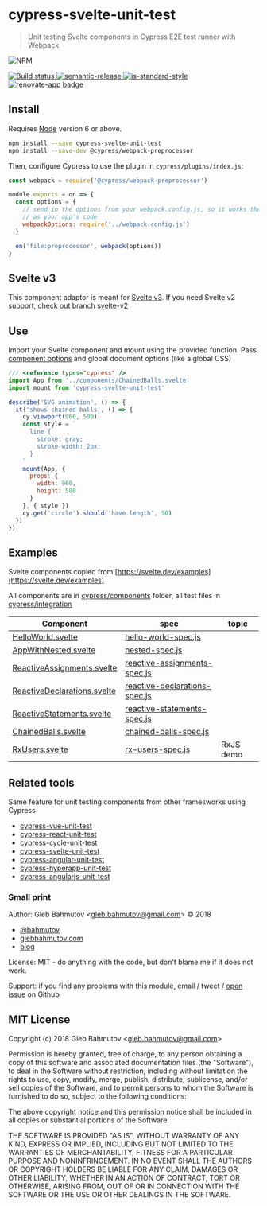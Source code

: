 # cypress-svelte-unit-test

> Unit testing Svelte components in Cypress E2E test runner with Webpack

[![NPM][npm-icon] ][npm-url]

[![Build status][ci-image] ][ci-url]
[![semantic-release][semantic-image] ][semantic-url]
[![js-standard-style][standard-image]][standard-url]
[![renovate-app badge][renovate-badge]][renovate-app]

## Install

Requires [Node](https://nodejs.org/en/) version 6 or above.

```sh
npm install --save cypress-svelte-unit-test
npm install --save-dev @cypress/webpack-preprocessor
```

Then, configure Cypress to use the plugin in `cypress/plugins/index.js`:

```js
const webpack = require('@cypress/webpack-preprocessor')

module.exports = on => {
  const options = {
    // send in the options from your webpack.config.js, so it works the same
    // as your app's code
    webpackOptions: require('../webpack.config.js')
  }

  on('file:preprocessor', webpack(options))
}
```

## Svelte v3

This component adaptor is meant for [Svelte v3](https://svelte.dev/blog/svelte-3-rethinking-reactivity). If you need Svelte v2 support, check out branch [svelte-v2](https://github.com/bahmutov/cypress-svelte-unit-test/tree/svelte-v2)

## Use

Import your Svelte component and mount using the provided function. Pass [component options](https://svelte.dev/docs#Creating_a_component) and global document options (like a global CSS)

```js
/// <reference types="cypress" />
import App from '../components/ChainedBalls.svelte'
import mount from 'cypress-svelte-unit-test'

describe('SVG animation', () => {
  it('shows chained balls', () => {
    cy.viewport(960, 500)
    const style = `
      line {
        stroke: gray;
        stroke-width: 2px;
      }
    `
    mount(App, {
      props: {
        width: 960,
        height: 500
      }
    }, { style })
    cy.get('circle').should('have.length', 50)
  })
})
```

## Examples

Svelte components copied from [https://svelte.dev/examples](https://svelte.dev/examples)

All components are in [cypress/components](cypress/components) folder, all test files in [cypress/integration](cypress/integration)

Component | spec | topic
--- | --- | ---
[HelloWorld.svelte](cypress/components/HelloWorld.svelte) | [hello-world-spec.js](cypress/integration/hello-world-spec.js)
[AppWithNested.svelte](cypress/components/AppWithNested.svelte) | [nested-spec.js](cypress/integration/nested-spec.js)
[ReactiveAssignments.svelte](cypress/components/ReactiveAssignments.svelte) | [reactive-assignments-spec.js](cypress/integration/reactive-assignments-spec.js)
[ReactiveDeclarations.svelte](cypress/components/ReactiveDeclarations.svelte) | [reactive-declarations-spec.js](cypress/integration/reactive-declarations-spec.js)
[ReactiveStatements.svelte](cypress/components/ReactiveStatements.svelte) | [reactive-statements-spec.js](cypress/integration/reactive-statements-spec.js)
[ChainedBalls.svelte](cypress/components/ChainedBalls.svelte) | [chained-balls-spec.js](cypress/integration/chained-balls-spec.js)
[RxUsers.svelte](cypress/components/RxUsers.svelte) | [rx-users-spec.js](cypress/integration/rx-users-spec.js) | RxJS demo

## Related tools

Same feature for unit testing components from other framesworks using Cypress

* [cypress-vue-unit-test](https://github.com/bahmutov/cypress-vue-unit-test)
* [cypress-react-unit-test](https://github.com/bahmutov/cypress-react-unit-test)
* [cypress-cycle-unit-test](https://github.com/bahmutov/cypress-cycle-unit-test)
* [cypress-svelte-unit-test](https://github.com/bahmutov/cypress-svelte-unit-test)
* [cypress-angular-unit-test](https://github.com/bahmutov/cypress-angular-unit-test)
* [cypress-hyperapp-unit-test](https://github.com/bahmutov/cypress-hyperapp-unit-test)
* [cypress-angularjs-unit-test](https://github.com/bahmutov/cypress-angularjs-unit-test)

### Small print

Author: Gleb Bahmutov &lt;gleb.bahmutov@gmail.com&gt; &copy; 2018

* [@bahmutov](https://twitter.com/bahmutov)
* [glebbahmutov.com](https://glebbahmutov.com)
* [blog](https://glebbahmutov.com/blog)

License: MIT - do anything with the code, but don't blame me if it does not work.

Support: if you find any problems with this module, email / tweet /
[open issue](https://github.com/bahmutov/cypress-svelte-unit-test/issues) on Github

## MIT License

Copyright (c) 2018 Gleb Bahmutov &lt;gleb.bahmutov@gmail.com&gt;

Permission is hereby granted, free of charge, to any person
obtaining a copy of this software and associated documentation
files (the "Software"), to deal in the Software without
restriction, including without limitation the rights to use,
copy, modify, merge, publish, distribute, sublicense, and/or sell
copies of the Software, and to permit persons to whom the
Software is furnished to do so, subject to the following
conditions:

The above copyright notice and this permission notice shall be
included in all copies or substantial portions of the Software.

THE SOFTWARE IS PROVIDED "AS IS", WITHOUT WARRANTY OF ANY KIND,
EXPRESS OR IMPLIED, INCLUDING BUT NOT LIMITED TO THE WARRANTIES
OF MERCHANTABILITY, FITNESS FOR A PARTICULAR PURPOSE AND
NONINFRINGEMENT. IN NO EVENT SHALL THE AUTHORS OR COPYRIGHT
HOLDERS BE LIABLE FOR ANY CLAIM, DAMAGES OR OTHER LIABILITY,
WHETHER IN AN ACTION OF CONTRACT, TORT OR OTHERWISE, ARISING
FROM, OUT OF OR IN CONNECTION WITH THE SOFTWARE OR THE USE OR
OTHER DEALINGS IN THE SOFTWARE.

[npm-icon]: https://nodei.co/npm/cypress-svelte-unit-test.svg?downloads=true
[npm-url]: https://npmjs.org/package/cypress-svelte-unit-test
[ci-image]: https://travis-ci.org/chrisjagoda/cypress-svelte-unit-test.svg?branch=master
[ci-url]: https://travis-ci.org/chrisjagoda/cypress-svelte-unit-test
[semantic-image]: https://img.shields.io/badge/%20%20%F0%9F%93%A6%F0%9F%9A%80-semantic--release-e10079.svg
[semantic-url]: https://github.com/semantic-release/semantic-release
[standard-image]: https://img.shields.io/badge/code%20style-standard-brightgreen.svg
[standard-url]: http://standardjs.com/
[renovate-badge]: https://img.shields.io/badge/renovate-app-blue.svg
[renovate-app]: https://renovateapp.com/
